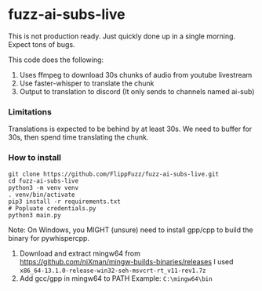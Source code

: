# fuzz-ai-subs-live

This is not production ready.
Just quickly done up in a single morning.
Expect tons of bugs.

This code does the following:
1. Uses ffmpeg to download 30s chunks of audio from youtube livestream
2. Use faster-whisper to translate the chunk
3. Output to translation to discord (It only sends to channels named ai-sub)

### Limitations
Translations is expected to be behind by at least 30s.
We need to buffer for 30s, then spend time translating the chunk.

### How to install
```commandline
git clone https://github.com/FlippFuzz/fuzz-ai-subs-live.git
cd fuzz-ai-subs-live
python3 -m venv venv
. venv/bin/activate
pip3 install -r requirements.txt
# Popluate credentials.py
python3 main.py
```

Note: On Windows, you MIGHT (unsure) need to install gpp/cpp to build the binary for pywhispercpp.
1. Download and extract mingw64 from https://github.com/niXman/mingw-builds-binaries/releases
I used `x86_64-13.1.0-release-win32-seh-msvcrt-rt_v11-rev1.7z`
2. Add gcc/gpp in mingw64 to PATH
 Example: `C:\mingw64\bin`